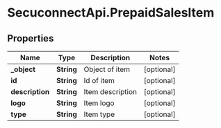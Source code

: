# SecuconnectApi.PrepaidSalesItem

## Properties
Name | Type | Description | Notes
------------ | ------------- | ------------- | -------------
**_object** | **String** | Object of item | [optional] 
**id** | **String** | Id of item | [optional] 
**description** | **String** | Item description | [optional] 
**logo** | **String** | Item logo | [optional] 
**type** | **String** | Item type | [optional] 


